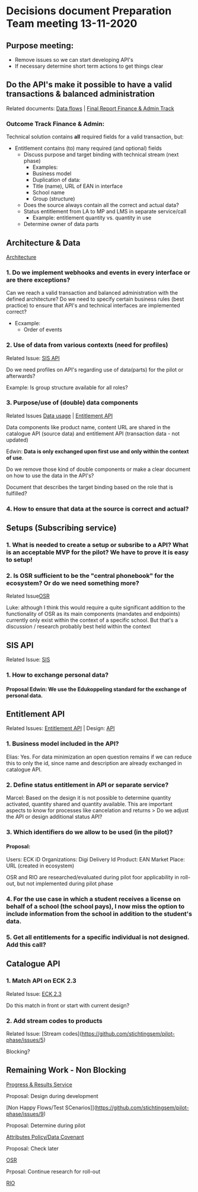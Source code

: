 # Decisions document Preparation Team meeting 13-11-2020

## Purpose meeting:
- Remove issues so we can start developing API's 
- If necessary determine short term actions to get things clear

## Do the API's make it possible to have a valid transactions & balanced administration
Related documents:
[Data flows](https://github.com/stichtingsem/pilot-phase/blob/main/documents/work-stream-finance-administration/20200817%20SEM%20POC%20FIN%20ADMIN%20Dataflow%20EV.pdf) |
[Final Report Finance & Admin Track](https://github.com/stichtingsem/pilot-phase/blob/main/documents/work-stream-finance-administration/20200924%20FINAL%20Work-%20Discussion%20document%20Stream%20Finance%20Admin%20(CONCEPT).pptx)

### Outcome Track Finance & Admin:
Technical solution contains **all** required fields for a valid transaction, but:
- Entitlement contains (to) many required (and optional) fields
  - Discuss purpose and target binding with technical stream (next phase)
    - Examples:
     - Business model
     - Duplication of data:
     - Title (name), URL of EAN in interface
     - School name
     - Group (structure)
  - Does the source always contain all the correct and actual data?
  - Status entitlement from LA to MP and LMS in separate service/call
     - Example: entitlement quantity vs. quantity in use 
  - Determine owner of data parts

## Architecture & Data

[Architecture](https://stichtingsem.stoplight.io/docs/sem-technology-prototype/docs/introduction.md)

### 1. Do we implement webhooks and events in every interface or are there exceptions?

Can we reach a valid transaction and balanced administration with the defined architecture? Do we need to specify certain business rules (best practice) to ensure that API's and technical interfaces are implemented correct?
  - Ecxample: 
    - Order of events

### 2. Use of data from various contexts (need for profiles)

Related Issue: [SIS API](https://github.com/stichtingsem/pilot-phase/issues/4)

Do we need profiles on API's regarding use of data(parts) for the pilot or afterwards?

Example: Is group structure available for all roles?

### 3. Purpose/use of (double) data components
Related Issues 
[Data usage](https://github.com/stichtingsem/pilot-phase/issues/6) |
[Entitlement API](https://github.com/stichtingsem/pilot-phase/issues/3)

Data components like product name, content URL are shared in the catalogue API (source data) and entitlement API (transaction data - not updated)

Edwin: **Data is only exchanged upon first use and only within the context of use**.

Do we remove those kind of double components or make a clear document on how to use the data in the API's?

Document that describes the target binding based on the role that is fulfilled?

### 4. How to ensure that data at the source is correct and actual?

## Setups (Subscribing service)

### 1. What is needed to create a setup or subsribe to a API? What is an acceptable MVP for the pilot? We have to prove it is easy to setup!

### 2. Is OSR sufficient to be the "central phonebook" for the ecosystem? Or do we need something more?
Related Issue[OSR](https://github.com/stichtingsem/pilot-phase/issues/11)

Luke: although I think this would require a quite significant addition to the functionality of OSR as its main components (mandates and endpoints) currently only exist within the context of a specific school. But that's a discussion / research probably best held within the context

## SIS API
Related Issue: [SIS](https://github.com/stichtingsem/pilot-phase/issues/4)

### 1. How to exchange personal data?

#### Proposal Edwin: We use the Edukoppeling standard for the exchange of personal data.

## Entitlement API

Related Issues: [Entitlement API](https://github.com/stichtingsem/pilot-phase/issues/3) | 
Design: [API](https://stichtingsem.stoplight.io/docs/sem-technology-prototype/reference/entitlement.v1.yaml)

### 1. Business model included in the API?
Elias: Yes. For data minimization an open question remains if we can reduce this to only the id, since name and description are already exchanged in catalogue API.

### 2. Define status entitlement in API or separate service?
Marcel: Based on the design it is not possible to determine quantity activated, quantity shared and quantity available. This are important aspects to know for processes like cancelation and returns > Do we adjust the API or design additional status API?

### 3. Which identifiers do we allow to be used (in the pilot)?

#### Proposal:
Users: ECK iD
Organizations: Digi Delivery Id
Product: EAN
Market Place: URL (created in ecosystem)

OSR and RIO are researched/evaluated during pilot foor applicability in roll-out, but not implemented during pilot phase

### 4. For the use case in which a student receives a license on behalf of a school (the school pays), I now miss the option to include information from the school in addition to the student's data.

### 5. Get all entitlements for a specific individual is not designed. Add this call?

## Catalogue API

### 1. Match API on ECK 2.3
Related Issue: [ECK 2.3](https://github.com/stichtingsem/pilot-phase/issues/15)

Do this match in front or start with current design?

### 2. Add stream codes to products 
Related Issue: [Stream codes]{https://github.com/stichtingsem/pilot-phase/issues/5)

Blocking?

## Remaining Work - Non Blocking
[Progress & Results Service](https://github.com/stichtingsem/pilot-phase/issues/14)

Proposal: Design during development

[Non Happy Flows/Test SCenarios]](https://github.com/stichtingsem/pilot-phase/issues/9)

Proposal: Determine during pilot

[Attributes Policy/Data Covenant](https://github.com/stichtingsem/pilot-phase/issues/10)

Proposal: Check later

[OSR](https://github.com/stichtingsem/pilot-phase/issues/11)

Prposal: Continue research for roll-out

[RIO](https://github.com/stichtingsem/pilot-phase/issues/12)












